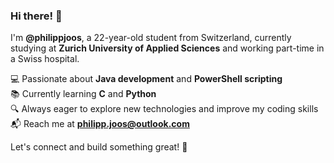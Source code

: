### Hi there! 👋  

I'm **@philippjoos**, a 22-year-old student from Switzerland, currently studying at **Zurich University of Applied Sciences** and working part-time in a Swiss hospital.  

💻 Passionate about **Java development** and **PowerShell scripting**  
📚 Currently learning **C** and **Python**  
🔍 Always eager to explore new technologies and improve my coding skills  
📬 Reach me at **philipp.joos@outlook.com**  

Let's connect and build something great! 🚀




<!---
philippjoos/philippjoos is a ✨ special ✨ repository because its `README.md` (this file) appears on your GitHub profile.
You can click the Preview link to take a look at your changes.
- 💞️ I’m looking to collaborate on ...
- 😄 Pronouns: ...
- ⚡ Fun fact: ...
--->
